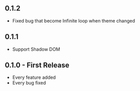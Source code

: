 ## 0.1.2
* Fixed bug that become Infinite loop when theme changed

## 0.1.1
* Support Shadow DOM

## 0.1.0 - First Release
* Every feature added
* Every bug fixed
